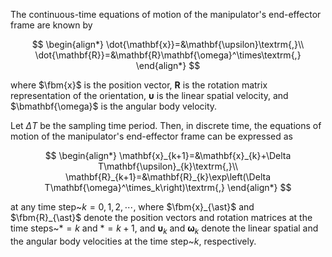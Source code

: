 The continuous-time equations of motion of the manipulator's end-effector frame are known by

$$
\begin{align*}
\dot{\mathbf{x}}=&\mathbf{\upsilon}\textrm{,}\\
\dot{\mathbf{R}}=&\mathbf{R}\mathbf{\omega}^\times\textrm{,}
\end{align*} 
$$

where $\fbm{x}$ is the position vector, $\mathbf{R}$ is the rotation matrix representation of the orientation, $\mathbf{\upsilon}$ is the linear spatial velocity, and $\bmathbf{\omega}$ is the angular body velocity.

Let $\Delta T$ be the sampling time period. Then, in discrete time, the equations of motion of the manipulator's end-effector frame can be expressed as

$$
\begin{align*}
\mathbf{x}_{k+1}=&\mathbf{x}_{k}+\Delta T\mathbf{\upsilon}_{k}\textrm{,}\\
\mathbf{R}_{k+1}=&\mathbf{R}_{k}\exp\left(\Delta T\mathbf{\omega}^\times_k\right)\textrm{,}
\end{align*}
$$

at any time step~$k=0,1,2,\cdots$, where $\fbm{x}_{\ast}$ and $\fbm{R}_{\ast}$ denote the position vectors and rotation matrices at the time steps~$\ast=k$ and $\ast=k+1$, and $\bm{\upsilon}_{k}$ and $\bm{\omega}_{k}$ denote the linear spatial and the angular body velocities at the time step~$k$, respectively.
